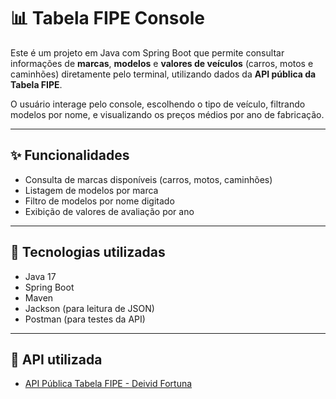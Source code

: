# 📊 Tabela FIPE Console

Este é um projeto em Java com Spring Boot que permite consultar informações de **marcas**, **modelos** e **valores de veículos** (carros, motos e caminhões) diretamente pelo terminal, utilizando dados da **API pública da Tabela FIPE**.

O usuário interage pelo console, escolhendo o tipo de veículo, filtrando modelos por nome, e visualizando os preços médios por ano de fabricação.

---

## ✨ Funcionalidades

- Consulta de marcas disponíveis (carros, motos, caminhões)
- Listagem de modelos por marca
- Filtro de modelos por nome digitado
- Exibição de valores de avaliação por ano

---

## 🔧 Tecnologias utilizadas

- Java 17  
- Spring Boot  
- Maven  
- Jackson (para leitura de JSON)  
- Postman (para testes da API)

---

## 🔗 API utilizada

- [API Pública Tabela FIPE - Deivid Fortuna](https://deividfortuna.github.io/fipe/?ref=public_apis&utm_medium=website)


